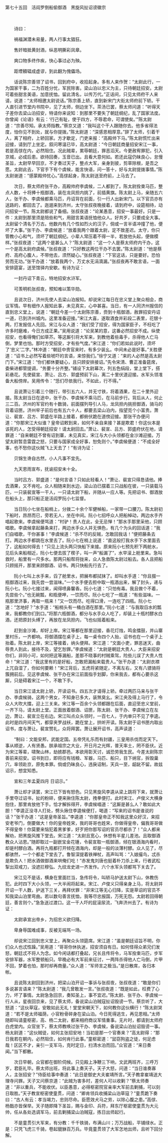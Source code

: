 第七十五回　活阎罗倒船偷御酒　黑旋风扯诏谤徽宗

　

　　诗曰：

　　祸福渊潜未易量，两人行事太猖狂。

　　售奸暗抵黄封酒，纵恶明撕彩凤章。

　　爽口物多终作疾，快心事过必为殃。

　　距堙轒辒成虚谬，到此翻为傀儡场。

　　话说陈宗善领了诏书，回到府中，收拾起身。多有人来作贺：“太尉此行，一为国家干事，二为百姓分忧，军民除害。梁山泊以忠义为主，只待朝廷招安。太尉可着些甜言美语，加意抚恤。留此清名，以传万代。”正话间，只见太师府干人来请，说道：“太师相邀太尉说话。”陈宗善上轿，直到新宋门大街太师府前下轿。干人直引进节堂内书院中，见了太师，侧边坐下。茶汤已罢，蔡太师问道：“听得天子差你去梁山泊招安，特请你来说知：到那里不要失了朝廷纲纪，乱了国家法度。你曾闻《论语》有云：‘行己有耻，使于四方，不辱君命，可谓使矣。’”陈太尉道：“宗善尽知。承太师指教。”蔡京又道：“我叫这个干人跟随你去。他多省得法度，怕你见不到处，就与你提拨。”陈太尉道：“深感恩相厚意。”辞了太师，引着干人，离了相府，上轿回家。方才歇定，门吏来报：“高殿帅下马。”陈太尉慌忙出来迎接，请到厅上坐定。叙问寒温已毕，高太尉道：“今日朝廷商量招安宋江一事，若是高俅在内，必然阻住。况此贼辈，累辱朝廷，罪恶滔天。今更赦宥罪犯，引入京城，必成后患。欲待回奏，玉音已出。且看大意何如。若还此寇仍昧良心，怠慢圣旨，太尉早早回京，不才奏过天子，整点大军，亲身到彼，剪草除根，是吾之愿。太尉此去，下官手下有个虞候，能言快语，问一答十，好与太尉提拨事情。”陈太尉谢道：“感蒙殿帅忧心。”高俅起身，陈太尉送至府前，上马去了。

　　次日，蔡太师府张干办，高殿帅府李虞候，二人都到了。陈太尉拴束马匹，整点人数，十将捧十瓶御酒，装在龙凤担内挑了，前插黄旗。陈太尉上马，亲随五六人，张干办、李虞候都乘马匹，丹诏背在前面，引一行人出新宋门。以下官员亦有送路的，都回去了。迤逦来到济州，太守张叔夜晚接着，请到府中，设筵相待，动问招安一节。陈太尉都说了备细。张叔夜道：“论某愚意，招安一事最好。只是一件：太尉到那里须是陪些和气，用甜言美语抚恤他众人。好共歹，只要成全大事。太尉留个清名于万古。他数内有几个性如烈火的汉子，倘或一言半语冲撞了他，便坏了大事。”张干办、李虞候道：“放着我两个跟着太尉，定不致差迟。太守，你只管教小心和气，须坏了朝廷纲纪。小辈人常压着不得一半，若放他头起，便做模样。”张叔夜道：“这两个是甚么人？”陈太尉道：“这一个人是蔡太师府内干办，这一个是高太尉府虞候。”张叔夜道：“只好教这两位干办不去罢。”陈太尉道：“他是蔡府、高府心腹人，不带他去，须然疑心。”张叔夜道：“下官这话，只是要好。恐怕劳而无功。”张干办道：“放着我两个，万丈水无涓滴漏。”张叔夜再不敢言语，一面安排筵宴，送至馆驿内安歇。有诗为证：

　　一封丹诏下青云，特地招安水浒军。

　　可羡明机张叔夜，预知难以策华勋。

　　且说次日，济州先使人去梁山泊报知。却说宋江每日在忠义堂上聚众相会，商议军情。早有细作人报知此事，未见真实，心中甚喜。当日，有一人同济州报信的直到忠义堂上，说道：“朝廷今差一个太尉陈宗善，赍到十瓶御酒，赦罪招安丹诏一道，已到济州城内。这里准备迎接。”宋江大喜，遂取酒食并彩段二表里，花银十两，打发报信人先回。宋江与众人道：“我们受了招安，得为国家臣子，不枉吃了许多时磨难，今日方成正果。”吴用说道：“论吴某的意，这番必然招安不成。纵使招安，也看得俺们如草芥。等这厮引将大军来，到教他着些毒手，杀得他人亡马倒，梦里也怕。那时方受招安，才有些气度。”宋江道：“你们若如此说时，须坏了‘忠义’二字。”林冲道：“朝廷中贵官来时，有多少装幺。中间未必是好事。”关胜便道：“诏书上必然写着些唬吓的言语，来惊我们。”徐宁又道：“来的人必然是高太尉门下。”宋江道：“你们都休要疑心，且只顾安排接诏。”先令宋清、曹正准备筵席，委柴进都管提调，“务要十分齐整。”铺设下太尉幕次，列五色绢段，堂上堂下，搭彩悬花。先使裴宣、萧让、吕方、郭盛预前下山，离二十里伏道迎接。水军头领准备大船傍岸。吴用传令：“恁们尽依我行。不如此，行不得。”

　　且说萧让引着三个随行，带引五六人，并无寸铁，将着酒果，在二十里外迎接。陈太尉当日在途中，张干办、李虞候不乘马匹，在马前步行。背后从人，何止三二百。济州的军官约有十数骑，前面摆列导引人马，龙凤担内挑担御酒，骑马的背着诏匣。济州牢子前后也有五六十人，都要去梁山泊内，指望觅个小富贵。萧让、裴宣、吕方、郭盛在半路上接着，都俯伏跪在道傍迎接。那张干办便问道：“你那宋江大似谁？皇帝诏敕到来，如何不亲自来接？甚是欺君！你这伙本是该死的人，怎受得朝廷招安！请太尉回去。”萧让、裴宣、吕方、郭盛府伏在地，请罪道：“自来朝廷不曾有诏到寨，未见真实，宋江与大小头领都在金沙滩迎接。万望太尉暂息雷霆之怒，只要与国家成全好事，恕免则个。”李虞候便道：“不成全好事，也不愁你这伙贼飞上天去了！”有诗为证：

　　贝锦生谗自古然，小人凡事不宜先。

　　九天恩雨宣布，抚谕招安未十全。

　　当时吕方、郭盛道：“是何言语？只如此轻看人！”萧让、裴宣只得恳请他。捧去酒果，又不肯吃。众人相随来到水边，梁山泊已摆着三只战船在彼，一只装载马匹，一只装裴宣等一干人，一只请太尉下船，并随从一应人等。先把诏书、御酒放在船头上，那只船正是活阎罗阮小七监督。

　　当日阮小七坐在船梢上，分拨二十余个军健棹船，一家带一口腰刀。陈太尉初下船时，昂昂而已，旁若无人，坐在中间。阮小七招呼众人把船棹动，两边水手齐唱起歌来。李虞候便骂道：“村驴！贵人在此，全无忌惮！”那水手那里采他，只顾唱歌。李虞候拿起藤条来打，两边水手众人并无惧色，有几个为头的回话道：“我们自唱歌，干你甚事！”李虞候道：“杀不尽的反贼，怎敢回我话！”便把藤条去打。两边水手都跳在水里去了。阮小七在梢上说道：“直这般打我水手下水里面去了，这船如何得去！”只见上流头两只快船下来接。原来阮小七预先积下两舱水，见后头来船相近，阮小七便去拔了楔子，叫一声“船漏了”，水早滚上舱里来。急叫救时，船里有一尺多水。那两只船帮将拢来，众人急救陈太尉过船去。各人且把船只顾摇开，那里来顾御酒、诏书。两只快船先行去了。

　　阮小七叫上水手来，舀了舱里水，把展布都拭抹了。却叫水手道：“你且掇一瓶御酒过来，我先尝一尝滋味。”一个水手便去担中取一瓶酒出来，解了封头，递与阮小七。阮小七接过来，闻得喷鼻馨香。阮小七道：“只怕有毒。我且做个不着，先尝些个。”也无碗瓢，和瓶便呷，一饮而尽。阮小七吃了一瓶道：“有些滋味。一瓶那里济事，再取一瓶来！”又一饮而尽。吃得口滑，一连吃了四瓶。阮小七道：“怎地好？”水手道：“船梢头有一桶白酒在那里。”阮小七道：“与我取舀水的瓢来，我都教你们到口。”将那六瓶御酒，都分与水手众人吃了，却装上十瓶村醪水白酒，还把原封头缚了，再放在龙凤担内，飞也似摇着船来。

　　赶到金沙滩，却好上岸。宋江等都在那里迎接，香花灯烛，鸣金擂鼓，并山寨里村乐，一齐都响。将御酒摆在桌子上，每一桌令四个人抬，诏书也在一个桌子上抬着。陈太尉上岸，宋江等接着，纳头便拜。宋江道：“文面小吏，罪恶迷天，曲辱贵人到此，接待不及，望乞恕罪。”李虞候道：“太尉是朝廷大贵人，大臣来招安你们，非同小可，如何把这等漏船，差那不晓事的村贼乘驾，险些儿误了大贵人性命！”宋江道：“我这里有的是好船，怎敢把漏船来载贵人。”张干办道：“太尉衣襟上兀自湿了，你如何要赖！”宋江背后，五虎将紧随定，不离左右，又有八骠骑将簇拥前后。见这李虞候、张干办在宋江前面指手划脚，你来我去，都有心要杀这厮，只是碍着宋江一个，不敢下手。

　　当日宋江请太尉上轿，开读诏书。四五次才请得上轿。牵过两匹马来与张干办、李虞候骑，这两个男女，不知身已多大，装煞臭幺。宋江央及得上马行了，令众人大吹大擂，迎上三关来。宋江等一百余个头领都跟在后面，直迎至忠义堂前，一齐下马，请太尉上堂。正面放着御酒、诏匣，陈太尉、张干办、李虞候立在左边，萧让、裴宣立在右边。宋江叫点众头领时，一百七人，于内单只不见了李逵。此时是四月间天气，都穿夹罗战袄，跪在堂上，拱听开读。陈太尉于诏书匣内取出诏书，度与萧让。裴宣赞礼，众将拜罢。萧让展开诏书，高声读道：

　　“制曰：文能安邦，武能定国。五帝凭礼乐而有封疆，三皇用杀伐而定天下。事从顺逆，人有贤愚。朕承祖宗之大业，开日月之光辉，普天率土，罔不臣伏。近为宋江等辈，啸聚山林，劫掳郡邑。本欲用彰天讨，诚恐劳我生民。今差太尉陈宗善前来招安。诏书到日，即将应有钱粮、军器，马匹、船只，目下纳官，拆毁巢穴，率领赴京，原免本罪。倘或仍昧良心，违戾诏制，天兵一至，龆龀不留。故兹诏示，想宜知悉。

　　宣和三年孟夏四月 日诏示。”

　　萧让却才读罢，宋江已下皆有怒色。只见黑旋风李逵从梁上跳将下来，就萧让手里夺过诏书，扯的粉碎，便来揪住陈太尉，拽拳便打。此时宋江、卢俊义大横身抱住，那里肯放他下手。恰才解拆得开，李虞候唱道：“这厮是甚么人？敢如此大胆！”李逵正没寻人打处，劈头揪住李逵候便打，喝道：“写来的诏书是谁说的话？”张干办道：“这是皇帝圣旨。”李逵道：“你那皇帝正不知我这里众好汉，来招安老爷门，倒要做大！你的皇帝姓宋，我的哥哥也姓宋，你做得皇帝，偏我哥哥做不得皇帝！你莫要来恼犯着黑爹爹，好歹把你那写诏的官员尽都杀了！”众人都来解劝，把黑旋风推下堂去。宋江道：“太尉且宽心，休想有半星儿差池。且取御酒教众人沾恩。”随即取过一副嵌宝金花锺，令裴宣取一瓶御酒，倾在银酒海内看时，却是村醪白酒。再将九瓶都打开倾在酒海内，却是一般的淡薄村醪。众人见了，尽都骇然，一个个都走下堂去了。鲁智深提着铁禅杖，高声叫骂：“入娘撮鸟，忒杀是欺负人！把水酒做御酒来哄俺们吃！”赤发鬼刘唐也挺着朴刀杀上来，行者武松掣出双戒刀，没遮拦穆弘、九纹龙史进一齐发作。六个水军头领都骂下关去了。

　　宋江见不是话，横身在里面拦当，急传将令，叫轿马护送太尉下山，休教伤犯。此时四下大小头领，一大半闹将起来。宋江、卢俊义只得亲身上马，将太尉并开诏一干人数，护送下三关，再拜伏罪：“非宋江等无心归降，实是草诏的官员不知我梁山泊里弯曲。若以数句善言抚恤，我等尽忠报国，万死无怨。太尉若回得朝廷，善言则个。”急急送过渡口。这一干人吓的屁滚尿流，飞奔济州去了。有诗为证：

　　太尉承宣出帝乡，为招忠义欲归降。

　　卑身辱国难成事，反被无端骂一场。

　　却说宋江回到忠义堂上，再聚众头领筵席。宋江道：“虽是朝廷诏旨不明，你们众人也忒性躁。”吴用道：“哥哥你休执迷，招安须自有日。如何怪得众弟兄们发怒，朝廷忒不将人为念。如今闲话都打叠起，兄长且传将令，马军拴束马匹，步军安排军器，水军整顿船只。早晚必有大军前来征讨，一两阵杀得他人亡马倒，片甲不回，梦着也怕，那时却再商量。”众人道：“军师言之极当。”是日散席，各归本帐。

　　且说陈太尉回到济州，把梁山泊开诏一事诉与张叔夜，张叔夜道：“敢是你们多说甚言语来？”陈太尉道：“我几曾敢发一言。”张叔夜道：“既是如此，枉费了心力，坏了事情。太尉急急回京，奏知圣上，事不宜迟。”陈太尉、张干办、李虞候一行人从，星夜回京来，见了蔡太师，备说梁山泊贼寇扯诏毁谤一节。蔡京听了，大怒道：“这伙草寇，安敢如此无礼！堂堂宋朝天下，如何教你这伙横行！”陈太尉哭道：“若不是太师福荫，小官粉骨碎身在梁山泊。今日死得逃生，再见恩相。”太师随即叫请童枢密，高、杨二太尉，都来相府商议军情重事。无片时，都请到太师府白虎堂内。众官坐下，蔡太师教唤过张干办、李虞候，备说梁山泊扯诏毁谤一事。杨太尉道：“这伙贼徒，如何主张招安地！当初是那一个官奏来？”高太尉得：“那日我若在朝内，必然阻住，如何肯行此事。”童枢密道：“鼠窃狗盗之徒，何足虑哉！区区不才，亲引一支军马，克时定日，扫清水泊而回。”众官道：“来日奏闻。”当下都散。

　　次日早朝，众官都在御阶伺候。只见殿上净鞭三下响，文武两班齐，三呼万岁，君臣礼毕。蔡太师出班，将此事上奏天子。天子大怒，问道：“当日谁奏寡人，主张招安？”侍臣给事中奏道：“此日是御史大夫崔靖所言。”天子教拿崔靖送大理寺问罪。天子又问蔡京道：“此贼为害多时，差何人可以收剿？”蔡太师奏道：“非以重兵，不能收伏。以臣愚意，必得枢密院官亲率大军前去剿捕，可以刻日取胜。”天子教宣枢密使童贯，问道：“卿肯领兵收捕梁山泊草寇？”童贯跪下奏曰：“古人有云：孝当竭力，忠则尽命。臣愿效犬马之劳，以除心腹之患。”高俅、杨戬亦皆保举。天子随即降下圣旨，赐与金印、兵符，拜东厅枢密使童贯为大元帅，任从各处选调军马，前去剿捕梁山泊贼寇，拣日出师起行。

　　不是童贯引大军来，有分教：千千铁骑，布满山川；万万战船，平铺绿水。正是：只凭飞虎三千骑，卷起貔貅百万兵。毕竟童贯领了大军怎地出师，且听下回分解。
 

